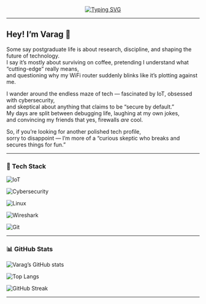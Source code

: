 <!-- Typing SVG Banner -->
<p align="center">
  <a href="https://github.com/poovaragamukeshkumar">
    <img src="https://readme-typing-svg.demolab.com?font=Fira+Code&weight=600&size=24&pause=1000&color=F75C7E&center=true&vCenter=true&width=700&lines=Postgraduate+Student;IoT+Explorer;Cybersecurity+Enthusiast;Coffee+Addict+☕;Friendship+%26+Sarcasm+Specialist" alt="Typing SVG" />
  </a>
</p>

---

## Hey! I’m Varag 👋  

Some say postgraduate life is about research, discipline, and shaping the future of technology.  
I say it’s mostly about surviving on coffee, pretending I understand what “cutting-edge” really means,  
and questioning why my WiFi router suddenly blinks like it’s plotting against me.  

I wander around the endless maze of tech — fascinated by IoT, obsessed with cybersecurity,  
and skeptical about anything that claims to be “secure by default.”  
My days are split between debugging life, laughing at my own jokes,  
and convincing my friends that yes, firewalls *are* cool.  

So, if you’re looking for another polished tech profile,  
sorry to disappoint — I’m more of a “curious skeptic who breaks and secures things for fun.” 

---

### 🚀 Tech Stack   
![IoT](https://img.shields.io/badge/-IoT-0078D6?logo=raspberrypi&logoColor=white)  

![Cybersecurity](https://img.shields.io/badge/-Cybersecurity-800080?logo=protonvpn&logoColor=white)  

![Linux](https://img.shields.io/badge/-Linux-FCC624?logo=linux&logoColor=black)  

![Wireshark](https://img.shields.io/badge/-Wireshark-1679A7?logo=wireshark&logoColor=white)  

![Git](https://img.shields.io/badge/-Git-F05032?logo=git&logoColor=white)  


---

### 📊 GitHub Stats  
![Varag’s GitHub stats](https://github-readme-stats.vercel.app/api?username=varagg&show_icons=true&theme=radical)  

![Top Langs](https://github-readme-stats.vercel.app/api/top-langs/?username=varagg&layout=compact&theme=radical)  

![GitHub Streak](https://github-readme-streak-stats.herokuapp.com/?user=varagg&theme=radical)  

---
